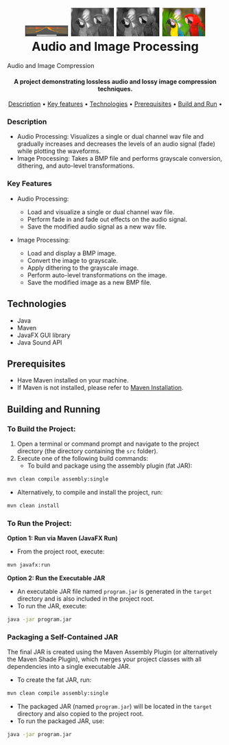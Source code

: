 <h1 align="center">
  <br>
  <img src="/images/wav_visualization.png" alt="Audio and Image Processing" width="100" ">
  <img src="/images/processed_images/parrotsBlackAndWhite.png" alt="Audio and Image Processing" width="100" >
  <img src="/images/processed_images/parrotsDithered.png" alt="Audio and Image Processing" width="100" >
  <img src="/images/processed_images/parrots_auto_leveled.png" alt="Audio and Image Processing" width="100" >
  <br>
  Audio and Image Processing
  <br>
</h1>
Audio and Image Compression<h4 align="center">A project demonstrating lossless audio and lossy image compression techniques.</h4>

<p align="center">
  <a href="#description">Description</a> •
  <a href="#key-features">Key features</a> •
  <a href="#techologies">Technologies</a> •
  <a href="#prerequisites">Prerequisites</a> •
  <a href="#building-and-running">Build and Run</a> •
</p>

### Description
* Audio Processing: Visualizes a single or dual channel wav file and gradually increases and decreases the levels of an audio signal (fade) while plotting the waveforms.
* Image Processing: Takes a BMP file and performs grayscale conversion, dithering, and auto-level transformations.

### Key Features
* Audio Processing:
  - Load and visualize a single or dual channel wav file.
  - Perform fade in and fade out effects on the audio signal.
  - Save the modified audio signal as a new wav file.

* Image Processing:
  - Load and display a BMP image.
  - Convert the image to grayscale.
  - Apply dithering to the grayscale image.
  - Perform auto-level transformations on the image.
  - Save the modified image as a new BMP file.

## Technologies
* Java
* Maven
* JavaFX GUI library
* Java Sound API

## Prerequisites
- Have Maven installed on your machine.
- If Maven is not installed, please refer to [Maven Installation](https://maven.apache.org/install.html).

## Building and Running

### To Build the Project:
1. Open a terminal or command prompt and navigate to the project directory (the directory containing the `src` folder).
2. Execute one of the following build commands:
   - To build and package using the assembly plugin (fat JAR):
```bash
mvn clean compile assembly:single
```
   - Alternatively, to compile and install the project, run:
```bash
mvn clean install
```

### To Run the Project:

**Option 1: Run via Maven (JavaFX Run)**
- From the project root, execute:
```bash
mvn javafx:run
```

**Option 2: Run the Executable JAR**
- An executable JAR file named `program.jar` is generated in the `target` directory and is also included in the project root.
- To run the JAR, execute:
```bash
java -jar program.jar
```

### Packaging a Self-Contained JAR
The final JAR is created using the Maven Assembly Plugin (or alternatively the Maven Shade Plugin), which merges your project classes with all dependencies into a single executable JAR.
- To create the fat JAR, run:
```bash
mvn clean compile assembly:single
```
- The packaged JAR (named `program.jar`) will be located in the `target` directory and also copied to the project root.
- To run the packaged JAR, use:
```bash
java -jar program.jar
```
